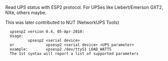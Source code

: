 Read UPS status with ESP2 protocol. For UPSes like Liebert/Emerson GXT2, NXe, others maybe.

This was later contributed to NUT (NetworkUPS Tools)

```
  upsesp2 version 0.4, 05-Apr-2010:
  Usage:
		  upsesp2 <serial device>
  or              upsesp2 <serial device> <UPS parameter>
  example:        upsesp2 /dev/ttyS1 LOAD_WATTS
  The 1st syntax will report a list of supported parameters
```
